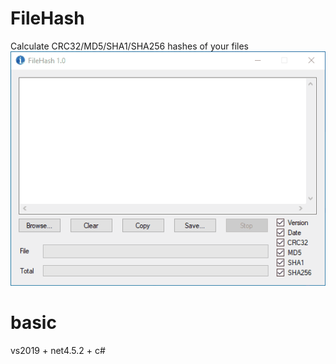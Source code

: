 # FileHash
Calculate CRC32/MD5/SHA1/SHA256 hashes of your files  
![Screenshot](Capture.gif)

# basic
vs2019 + net4.5.2 + c#
